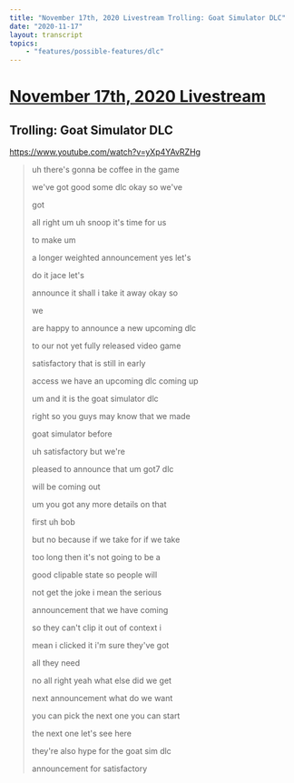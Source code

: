 ```yaml
---
title: "November 17th, 2020 Livestream Trolling: Goat Simulator DLC"
date: "2020-11-17"
layout: transcript
topics:
    - "features/possible-features/dlc"
---
```

# [November 17th, 2020 Livestream](../2020-11-17.md)
## Trolling: Goat Simulator DLC
https://www.youtube.com/watch?v=yXp4YAvRZHg
> uh there's gonna be coffee in the game
> 
> we've got good some dlc okay so we've
> 
> got
> 
> all right um uh snoop it's time for us
> 
> to make um
> 
> a longer weighted announcement yes let's
> 
> do it jace let's
> 
> announce it shall i take it away okay so
> 
> we
> 
> are happy to announce a new upcoming dlc
> 
> to our not yet fully released video game
> 
> satisfactory that is still in early
> 
> access we have an upcoming dlc coming up
> 
> um and it is the goat simulator dlc
> 
> right so you guys may know that we made
> 
> goat simulator before
> 
> uh satisfactory but we're
> 
> pleased to announce that um got7 dlc
> 
> will be coming out
> 
> um you got any more details on that
> 
> first uh bob
> 
> but no because if we take for if we take
> 
> too long then it's not going to be a
> 
> good clipable state so people will
> 
> not get the joke i mean the serious
> 
> announcement that we have coming
> 
> so they can't clip it out of context i
> 
> mean i clicked it i'm sure they've got
> 
> all they need
> 
> no all right yeah what else did we get
> 
> next announcement what do we want
> 
> you can pick the next one you can start
> 
> the next one let's see here
> 
> they're also hype for the goat sim dlc
> 
> announcement for satisfactory
> 
